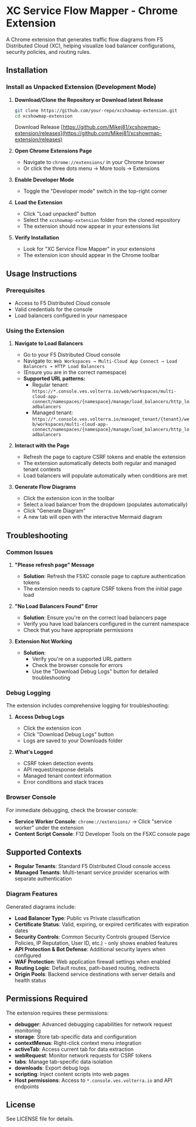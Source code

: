 # XC Service Flow Mapper - Chrome Extension

A Chrome extension that generates traffic flow diagrams from F5 Distributed Cloud (XC), helping visualize load balancer configurations, security policies, and routing rules.

## Installation

### Install as Unpacked Extension (Development Mode)

1. **Download/Clone the Repository or Download latest Release**

   ```bash
   git clone https://github.com/your-repo/xcshowmap-extension.git
   cd xcshowmap-extension
   ```

   Download Release [https://github.com/Mikej81/xcshowmap-extension/releases](https://github.com/Mikej81/xcshowmap-extension/releases)

2. **Open Chrome Extensions Page**
   - Navigate to `chrome://extensions/` in your Chrome browser
   - Or click the three dots menu → More tools → Extensions

3. **Enable Developer Mode**
   - Toggle the "Developer mode" switch in the top-right corner

4. **Load the Extension**
   - Click "Load unpacked" button
   - Select the `xcshowmap-extension` folder from the cloned repository
   - The extension should now appear in your extensions list

5. **Verify Installation**
   - Look for "XC Service Flow Mapper" in your extensions
   - The extension icon should appear in the Chrome toolbar

## Usage Instructions

### Prerequisites

- Access to F5 Distributed Cloud console
- Valid credentials for the console
- Load balancers configured in your namespace

### Using the Extension

1. **Navigate to Load Balancers**
   - Go to your F5 Distributed Cloud console
   - Navigate to: `Web Workspaces → Multi-Cloud App Connect → Load Balancers → HTTP Load Balancers`
   - (Ensure you are in the correct namespace)
   - **Supported URL patterns:**
     - Regular tenant: `https://*.console.ves.volterra.io/web/workspaces/multi-cloud-app-connect/namespaces/{namespace}/manage/load_balancers/http_loadbalancers`
     - Managed tenant: `https://*.console.ves.volterra.io/managed_tenant/{tenant}/web/workspaces/multi-cloud-app-connect/namespaces/{namespace}/manage/load_balancers/http_loadbalancers`

2. **Interact with the Page**
   - Refresh the page to capture CSRF tokens and enable the extension
   - The extension automatically detects both regular and managed tenant contexts
   - Load balancers will populate automatically when conditions are met

3. **Generate Flow Diagrams**
   - Click the extension icon in the toolbar
   - Select a load balancer from the dropdown (populates automatically)
   - Click "Generate Diagram"
   - A new tab will open with the interactive Mermaid diagram

## Troubleshooting

### Common Issues

1. **"Please refresh page" Message**
   - **Solution**: Refresh the F5XC console page to capture authentication tokens
   - The extension needs to capture CSRF tokens from the initial page load

2. **"No Load Balancers Found" Error**
   - **Solution**: Ensure you're on the correct load balancers page
   - Verify you have load balancers configured in the current namespace
   - Check that you have appropriate permissions

3. **Extension Not Working**
   - **Solution**:
     - Verify you're on a supported URL pattern
     - Check the browser console for errors
     - Use the "Download Debug Logs" button for detailed troubleshooting

### Debug Logging

The extension includes comprehensive logging for troubleshooting:

1. **Access Debug Logs**
   - Click the extension icon
   - Click "Download Debug Logs" button
   - Logs are saved to your Downloads folder

2. **What's Logged**
   - CSRF token detection events
   - API request/response details
   - Managed tenant context information
   - Error conditions and stack traces

### Browser Console

For immediate debugging, check the browser console:

- **Service Worker Console**: `chrome://extensions/` → Click "service worker" under the extension
- **Content Script Console**: F12 Developer Tools on the F5XC console page

## Supported Contexts

- **Regular Tenants**: Standard F5 Distributed Cloud console access
- **Managed Tenants**: Multi-tenant service provider scenarios with separate authentication

### Diagram Features

Generated diagrams include:

- **Load Balancer Type**: Public vs Private classification
- **Certificate Status**: Valid, expiring, or expired certificates with expiration dates
- **Security Controls**: Common Security Controls grouped (Service Policies, IP Reputation, User ID, etc.) - only shows enabled features
- **API Protection & Bot Defense**: Additional security layers when configured
- **WAF Protection**: Web application firewall settings when enabled
- **Routing Logic**: Default routes, path-based routing, redirects
- **Origin Pools**: Backend service destinations with server details and health status

## Permissions Required

The extension requires these permissions:

- **debugger**: Advanced debugging capabilities for network request monitoring
- **storage**: Store tab-specific data and configuration
- **contextMenus**: Right-click context menu integration
- **activeTab**: Access current tab for data extraction
- **webRequest**: Monitor network requests for CSRF tokens
- **tabs**: Manage tab-specific data isolation
- **downloads**: Export debug logs
- **scripting**: Inject content scripts into web pages
- **Host permissions**: Access to `*.console.ves.volterra.io` and API endpoints

## License

See LICENSE file for details.
